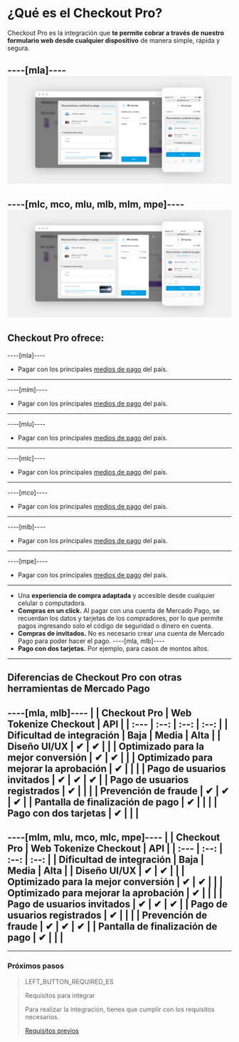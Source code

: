 # ¿Qué es el Checkout Pro?

Checkout Pro es la integración que **te permite cobrar a través de nuestro formulario web desde cualquier dispositivo** de manera simple, rápida y segura.

----[mla]----
![Basic-Checkout](/images/web-payment-checkout/cho-modal-mobile.png)
------------
----[mlc, mco, mlu, mlb, mlm, mpe]----
![Basic-Checkout](/images/web-payment-checkout/checkout-modal-sv.png)
------------

## Checkout Pro ofrece:

----[mla]----
* Pagar con los principales [medios de pago](https://www.mercadopago.com.ar/ayuda/medios-de-pago-cuotas-promociones_264) del país.
------------
----[mlm]----
* Pagar con los principales [medios de pago](https://www.mercadopago.com.mx/ayuda/medios-de-pago-cuotas-promociones_264) del país.
------------
----[mlu]----
* Pagar con los principales [medios de pago](https://www.mercadopago.com.uy/ayuda/medios-de-pago-cuotas-promociones_264) del país.
------------
----[mlc]----
* Pagar con los principales [medios de pago](https://www.mercadopago.cl/ayuda/medios-de-pago-cuotas-promociones_264) del país.
------------
----[mco]----
* Pagar con los principales [medios de pago](https://www.mercadopago.com.co/ayuda/medios-de-pago-cuotas-promociones_264) del país.
------------
----[mlb]----
* Pagar con los principales [medios de pago](https://www.mercadopago.com.br/ajuda/meios-de-pagamento-parcelamento_265) del país.
------------
----[mpe]----
* Pagar con los principales [medios de pago](https://www.mercadopago.com.pe/ayuda/medios-de-pago-cuotas-promociones_264) del país.
------------
* Una **experiencia de compra adaptada** y accesible desde cualquier celular o computadora.
* **Compras en un click.** Al pagar con una cuenta de Mercado Pago, se recuerdan los datos y tarjetas de los compradores, por lo que permite pagos ingresando solo el código de seguridad o dinero en cuenta.
* **Compras de invitados.** No es necesario crear una cuenta de Mercado Pago para poder hacer el pago.
----[mla, mlb]----
* **Pago con dos tarjetas.** Por ejemplo, para casos de montos altos.
------------

## Diferencias de Checkout Pro con otras herramientas de Mercado Pago

----[mla, mlb]----
|                                       | Checkout Pro | Web Tokenize Checkout | API |
| :--- | :--: | :--: | :--: |
| Dificultad de integración             | Baja | Media | Alta |
| Diseño UI/UX                          | ✔ | ✔ |   |
| Optimizado para la mejor conversión   | ✔ | ✔ |   |
| Optimizado para mejorar la aprobación | ✔ |   |   |
| Pago de usuarios invitados            | ✔ | ✔ | ✔ |
| Pago de usuarios registrados          | ✔ |   |   |
| Prevención de fraude                  | ✔ | ✔ | ✔ |
| Pantalla de finalización de pago      | ✔ |   |   |
| Pago con dos tarjetas                 | ✔ |   |   |
------------
----[mlm, mlu, mco, mlc, mpe]----
|                                       | Checkout Pro | Web Tokenize Checkout | API |
| :--- | :--: | :--: | :--: |
| Dificultad de integración             | Baja | Media | Alta |
| Diseño UI/UX                          | ✔ | ✔ |   |
| Optimizado para la mejor conversión   | ✔ | ✔ |   |
| Optimizado para mejorar la aprobación | ✔ |   |   |
| Pago de usuarios invitados            | ✔ | ✔ | ✔ |
| Pago de usuarios registrados          | ✔ |   |   |
| Prevención de fraude                  | ✔ | ✔ | ✔ |
| Pantalla de finalización de pago      | ✔ |   |   |
------------

---

### Próximos pasos

> LEFT_BUTTON_REQUIRED_ES
>
> Requisitos para integrar
>
> Para realizar la integración, tienes que cumplir con los requisitos necesarios.
>
> [Requisitos previos](https://www.mercadopago[FAKER][URL][DOMAIN]/developers/es/guides/online-payments/checkout-pro/previous-requirements/)
>
